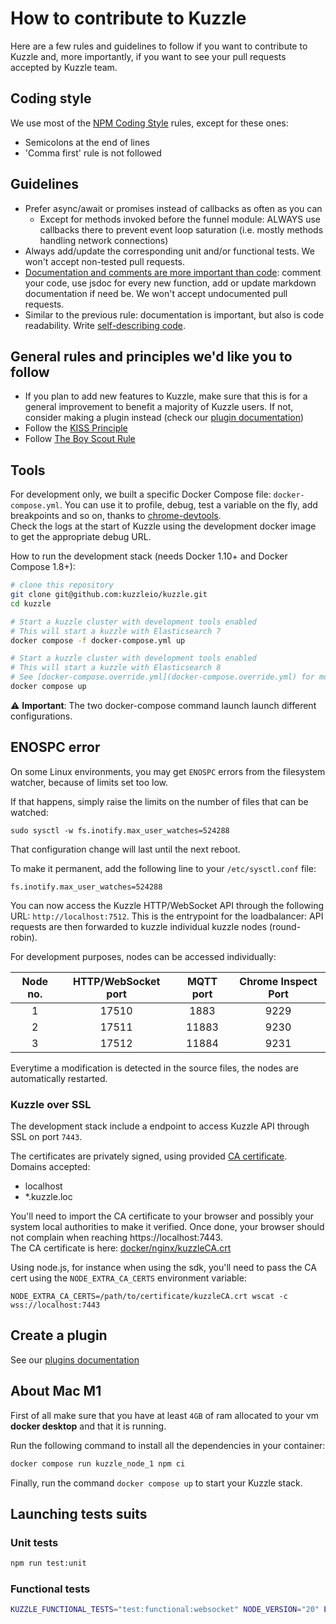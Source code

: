 # How to contribute to Kuzzle

Here are a few rules and guidelines to follow if you want to contribute to Kuzzle and, more importantly, if you want to see your pull requests accepted by Kuzzle team.

## Coding style

We use most of the [NPM Coding Style](https://www.w3resource.com/npm/npm-coding-style.php) rules, except for these ones:

* Semicolons at the end of lines
* 'Comma first' rule is not followed

## Guidelines

* Prefer async/await or promises instead of callbacks as often as you can
  * Except for methods invoked before the funnel module: ALWAYS use callbacks there to prevent event loop saturation (i.e. mostly methods handling network connections) 
* Always add/update the corresponding unit and/or functional tests. We won't accept non-tested pull requests.
* [Documentation and comments are more important than code](http://queue.acm.org/detail.cfm?id=1053354): comment your code, use jsdoc for every new function, add or update markdown documentation if need be. We won't accept undocumented pull requests.
* Similar to the previous rule: documentation is important, but also is code readability. Write [self-describing code](https://en.wikipedia.org/wiki/Self-documenting).

## General rules and principles we'd like you to follow

* If you plan to add new features to Kuzzle, make sure that this is for a general improvement to benefit a majority of Kuzzle users. If not, consider making a plugin instead (check our [plugin documentation](https://docs.kuzzle.io/plugins/1))
* Follow the [KISS Principle](https://en.wikipedia.org/wiki/KISS_principle)
* Follow [The Boy Scout Rule](https://deviq.com/principles/boy-scout-rule)

## Tools

For development only, we built a specific Docker Compose file: `docker-compose.yml`. You can use it to profile, debug, test a variable on the fly, add breakpoints and so on, thanks to [chrome-devtools](https://developer.chrome.com/devtools).  
Check the logs at the start of Kuzzle using the development docker image to get the appropriate debug URL.

How to run the development stack (needs Docker 1.10+ and Docker Compose 1.8+):

```bash
# clone this repository
git clone git@github.com:kuzzleio/kuzzle.git
cd kuzzle

# Start a kuzzle cluster with development tools enabled
# This will start a kuzzle with Elasticsearch 7
docker compose -f docker-compose.yml up

# Start a kuzzle cluster with development tools enabled
# This will start a kuzzle with Elasticsearch 8
# See [docker-compose.override.yml](docker-compose.override.yml) for more details
docker compose up
```

⚠️ **Important**: The two docker-compose command launch launch different configurations.

## ENOSPC error

On some Linux environments, you may get `ENOSPC` errors from the filesystem watcher, because of limits set too low.

If that happens, simply raise the limits on the number of files that can be watched:

`sudo sysctl -w fs.inotify.max_user_watches=524288`

That configuration change will last until the next reboot. 

To make it permanent, add the following line to your `/etc/sysctl.conf` file:

```
fs.inotify.max_user_watches=524288
```

You can now access the Kuzzle HTTP/WebSocket API through the following URL: `http://localhost:7512`.
This is the entrypoint for the loadbalancer: API requests are then forwarded to kuzzle individual kuzzle nodes (round-robin).

For development purposes, nodes can be accessed individually:

| Node no. | HTTP/WebSocket port | MQTT port | Chrome Inspect Port |
|:--------:|:-------------------:|:---------:|:-------------------:|
| 1 | 17510 | 1883 | 9229 |
| 2 | 17511 | 11883 | 9230 |
| 3 | 17512 | 11884 | 9231 |

Everytime a modification is detected in the source files, the nodes are automatically restarted.

### Kuzzle over SSL

The development stack include a endpoint to access Kuzzle API through SSL on port `7443`.  

The certificates are privately signed, using provided [CA certificate](docker/nginx/kuzzleCA.crt).  
Domains accepted:
- localhost
- *.kuzzle.loc

You'll need to import the CA certificate to your browser and possibly your system local authorities to make it verified.
Once done, your browser should not complain when reaching https://localhost:7443.  
The CA certificate is here: [docker/nginx/kuzzleCA.crt](docker/nginx/kuzzleCA.crt)

Using node.js, for instance when using the sdk, you'll need to pass the CA cert using the `NODE_EXTRA_CA_CERTS` environment variable:

```
NODE_EXTRA_CA_CERTS=/path/to/certificate/kuzzleCA.crt wscat -c wss://localhost:7443
```

## Create a plugin

See our [plugins documentation](https://docs.kuzzle.io/core/2/plugins/)


## About Mac M1

First of all make sure that you have at least `4GB` of ram allocated to your vm **docker desktop** and that it is running.

Run the following command to install all the dependencies in your container:
```bash
docker compose run kuzzle_node_1 npm ci
```

Finally, run the command `docker compose up` to start your Kuzzle stack.


## Launching tests suits

### Unit tests

```bash
npm run test:unit
```

### Functional tests

```bash
KUZZLE_FUNCTIONAL_TESTS="test:functional:websocket" NODE_VERSION="20" ES_VERSION=8 ./.ci/scripts/run-test-cluster.sh
```
